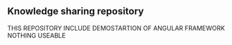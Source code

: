 ## Knowledge sharing repository
THIS REPOSITORY INCLUDE DEMOSTARTION OF ANGULAR FRAMEWORK NOTHING USEABLE
